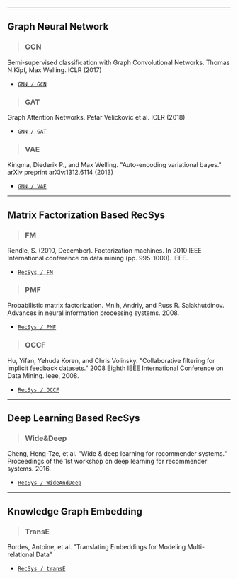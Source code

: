 
---

## Graph Neural Network  
> ### GCN  
Semi-supervised classification with Graph Convolutional Networks. Thomas N.Kipf, Max Welling. ICLR (2017)  
- [`GNN / GCN`](https://github.com/sung-won-kim/RecSys/tree/main/GNN/GCN)

> ### GAT  
Graph Attention Networks. Petar Velickovic et al. ICLR (2018)  
- [`GNN / GAT`](https://github.com/kpiswon/2021_DSAIL_summer_internship/tree/main/GNN/GAT)  

> ### VAE  
Kingma, Diederik P., and Max Welling. "Auto-encoding variational bayes." arXiv preprint arXiv:1312.6114 (2013)  
- [`GNN / VAE`](https://github.com/kpiswon/2021_DSAIL_summer_internship/tree/main/GNN/VAE)  

---
##  Matrix Factorization Based RecSys  
> ### FM
Rendle, S. (2010, December). Factorization machines. In 2010 IEEE International conference on data mining (pp. 995-1000). IEEE.  
- [`RecSys / FM`](https://github.com/kpiswon/2021_DSAIL_summer_internship/tree/main/RecSys/FM)

> ### PMF  
Probabilistic matrix factorization. Mnih, Andriy, and Russ R. Salakhutdinov. Advances in neural information processing systems. 2008.
- [`RecSys / PMF`](https://github.com/kpiswon/2021_DSAIL_summer_internship/tree/main/RecSys/PMF)

> ### OCCF  
Hu, Yifan, Yehuda Koren, and Chris Volinsky. "Collaborative filtering for implicit feedback datasets." 2008 Eighth IEEE International Conference on Data Mining. Ieee, 2008.
- [`RecSys / OCCF`](https://github.com/kpiswon/2021_DSAIL_summer_internship/tree/main/RecSys/OCCF)

---
##  Deep Learning Based RecSys  
> ### Wide&Deep  
Cheng, Heng-Tze, et al. "Wide & deep learning for recommender systems." Proceedings of the 1st workshop on deep learning for recommender systems. 2016.  
- [`RecSys / WideAndDeep`](https://github.com/kpiswon/2021_DSAIL_summer_internship/tree/main/RecSys/WideAndDeep)  

---

## Knowledge Graph Embedding  
> ### TransE  
Bordes, Antoine, et al. "Translating Embeddings for Modeling Multi-relational Data"  
- [`RecSys / transE`](https://github.com/kpiswon/2021_DSAIL_summer_internship/tree/main/RecSys/transE)  
